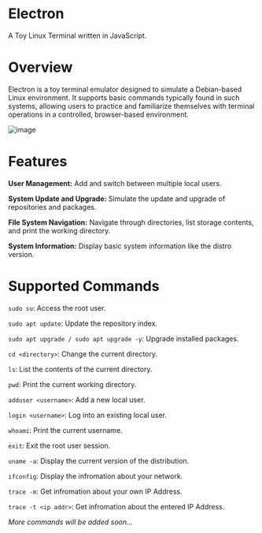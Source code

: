 # Electron
A Toy Linux Terminal written in JavaScript.

# Overview
Electron is a toy terminal emulator designed to simulate a Debian-based Linux environment. It supports basic commands typically found in such systems, allowing users to practice and familiarize themselves with terminal operations in a controlled, browser-based environment.

![image](https://github.com/Hrishavvv/Electron/assets/114722342/51493069-5fb7-458d-9220-1b1760354608)

# Features
**User Management:** Add and switch between multiple local users.

**System Update and Upgrade:** Simulate the update and upgrade of repositories and packages.

**File System Navigation:** Navigate through directories, list storage contents, and print the working directory.

**System Information:** Display basic system information like the distro version.

# Supported Commands
`sudo su`: Access the root user.

`sudo apt update`: Update the repository index.

`sudo apt upgrade / sudo apt upgrade -y`: Upgrade installed packages.

`cd <directory>`: Change the current directory.

`ls`: List the contents of the current directory.

`pwd`: Print the current working directory.

`adduser <username>`: Add a new local user.

`login <username>`: Log into an existing local user.

`whoami`: Print the current username.

`exit`: Exit the root user session.

`uname -a`: Display the current version of the distribution.

`ifconfig`: Display the infromation about your network.

`trace -m`: Get infromation about your own IP Address.

`trace -t <ip addr>`: Get infromation about the entered IP Address.

_More commands will be added soon..._
